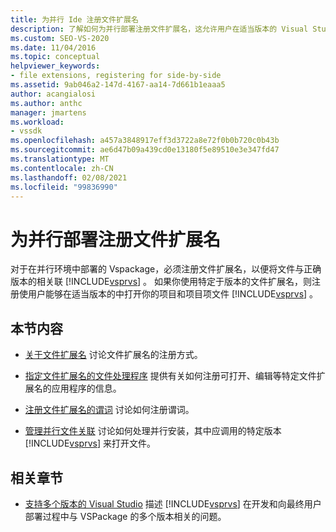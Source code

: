 ```yaml
---
title: 为并行 Ide 注册文件扩展名
description: 了解如何为并行部署注册文件扩展名，这允许用户在适当版本的 Visual Studio 中打开文件。
ms.custom: SEO-VS-2020
ms.date: 11/04/2016
ms.topic: conceptual
helpviewer_keywords:
- file extensions, registering for side-by-side
ms.assetid: 9ab046a2-147d-4167-aa14-7d661b1eaaa5
author: acangialosi
ms.author: anthc
manager: jmartens
ms.workload:
- vssdk
ms.openlocfilehash: a457a3848917eff3d3722a8e72f0b0b720c0b43b
ms.sourcegitcommit: ae6d47b09a439cd0e13180f5e89510e3e347fd47
ms.translationtype: MT
ms.contentlocale: zh-CN
ms.lasthandoff: 02/08/2021
ms.locfileid: "99836990"
---
```

# <a name="register-file-name-extensions-for-side-by-side-deployments"></a>为并行部署注册文件扩展名
对于在并行环境中部署的 Vspackage，必须注册文件扩展名，以便将文件与正确版本的相关联 [!INCLUDE[vsprvs](../code-quality/includes/vsprvs_md.md)] 。 如果你使用特定于版本的文件扩展名，则注册使用户能够在适当版本的中打开你的项目和项目项文件 [!INCLUDE[vsprvs](../code-quality/includes/vsprvs_md.md)] 。

## <a name="in-this-section"></a>本节内容
- [关于文件扩展名](../extensibility/about-file-name-extensions.md) 讨论文件扩展名的注册方式。

- [指定文件扩展名的文件处理程序](../extensibility/specifying-file-handlers-for-file-name-extensions.md) 提供有关如何注册可打开、编辑等特定文件扩展名的应用程序的信息。

- [注册文件扩展名的谓词](../extensibility/registering-verbs-for-file-name-extensions.md) 讨论如何注册谓词。

- [管理并行文件关联](../extensibility/managing-side-by-side-file-associations.md) 讨论如何处理并行安装，其中应调用的特定版本 [!INCLUDE[vsprvs](../code-quality/includes/vsprvs_md.md)] 来打开文件。

## <a name="related-sections"></a>相关章节
- [支持多个版本的 Visual Studio](../extensibility/supporting-multiple-versions-of-visual-studio.md) 描述 [!INCLUDE[vsprvs](../code-quality/includes/vsprvs_md.md)] 在开发和向最终用户部署过程中与 VSPackage 的多个版本相关的问题。
